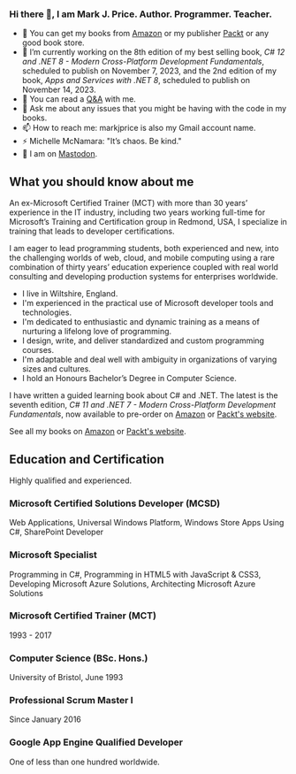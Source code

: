### Hi there 👋, I am Mark J. Price. Author. Programmer. Teacher.

- 📖 You can get my books from [Amazon](https://www.amazon.com/Mark-J-Price/e/B071DW3QGN/) or my publisher [Packt](https://subscription.packtpub.com/search?query=mark+j.+price) or any good book store.
- 🤔 I’m currently working on the 8th edition of my best selling book, *C# 12 and .NET 8 - Modern Cross-Platform Development Fundamentals*, scheduled to publish on November 7, 2023, and the 2nd edition of my book, *Apps and Services with .NET 8*, scheduled to publish on November 14, 2023.
- 🌱 You can read a [Q&A](q-and-a.md) with me.
- 💬 Ask me about any issues that you might be having with the code in my books.
- 📫 How to reach me: markjprice is also my Gmail account name.
- ⚡ Michelle McNamara: "It’s chaos. Be kind."
- 🦣 I am on <a rel="me" href="https://tech.lgbt/@markjprice">Mastodon</a>.

## What you should know about me

An ex-Microsoft Certified Trainer (MCT) with more than 30 years’ experience in the IT industry, including two years working full-time for Microsoft’s Training and Certification group in Redmond, USA, I specialize in training that leads to developer certifications.

I am eager to lead programming students, both experienced and new, into the challenging worlds of web, cloud, and mobile computing using a rare combination of thirty years’ education experience coupled with real world consulting and developing production systems for enterprises worldwide.

- I live in Wiltshire, England.
- I'm experienced in the practical use of Microsoft developer tools and technologies.
- I'm dedicated to enthusiastic and dynamic training as a means of nurturing a lifelong love of programming.
- I design, write, and deliver standardized and custom programming courses.
- I'm adaptable and deal well with ambiguity in organizations of varying sizes and cultures.
- I hold an Honours Bachelor’s Degree in Computer Science.

I have written a guided learning book about C# and .NET. The latest is the seventh edition, *C# 11 and .NET 7 - Modern Cross-Platform Development Fundamentals*, now available to pre-order on [Amazon](https://www.amazon.com/11-NET-Cross-Platform-Development-Fundamentals-dp-1803237805/dp/1803237805/) or [Packt's website](https://www.packtpub.com/product/c-11-and-net-7-modern-cross-platform-development-fundamentals/9781803237800).

See all my books on [Amazon](https://www.amazon.com/Mark-J-Price/e/B071DW3QGN/) or 
[Packt's website](https://subscription.packtpub.com/search?query=mark+j.+price).

## Education and Certification

Highly qualified and experienced.

### Microsoft Certified Solutions Developer (MCSD)
Web Applications, Universal Windows Platform, Windows Store Apps Using C#, SharePoint Developer

### Microsoft Specialist
Programming in C#, Programming in HTML5 with JavaScript & CSS3, Developing Microsoft Azure Solutions, Architecting Microsoft Azure Solutions

### Microsoft Certified Trainer (MCT)
1993 - 2017

### Computer Science (BSc. Hons.)
University of Bristol, June 1993

### Professional Scrum Master I
Since January 2016

### Google App Engine Qualified Developer
One of less than one hundred worldwide.
